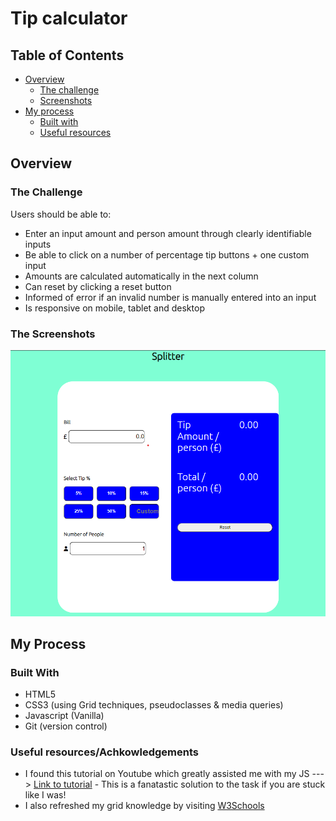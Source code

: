 # Tip calculator

## Table of Contents

- [Overview](#overview)
  - [The challenge](#the-challenge)
  - [Screenshots](#the-screenshots)
- [My process](#my-process)
  - [Built with](#built-with)
  - [Useful resources](#useful-resourcesachkowledgements)


## Overview 

### The Challenge

Users should be able to:
- Enter an input amount and person amount through clearly identifiable inputs
- Be able to click on a number of percentage tip buttons + one custom input
- Amounts are calculated automatically in the next column
- Can reset by clicking a reset button
- Informed of error if an invalid number is manually entered into an input
- Is responsive on mobile, tablet and desktop

### The Screenshots
![Screenshot](./images/Screenshot%202023-04-03%20132113.png)

## My Process

### Built With

- HTML5
- CSS3 (using Grid techniques, pseudoclasses & media queries)
- Javascript (Vanilla)
- Git (version control)


### Useful resources/Achkowledgements

- I found this tutorial on Youtube which greatly assisted me with my JS ---> [Link to tutorial](https://www.youtube.com/watch?v=etYv-pPfol4) - This is a fanatastic solution to the task if you are stuck like I was!
- I also refreshed my grid knowledge by visiting [W3Schools](https://www.w3schools.com/css/css_grid.asp)

